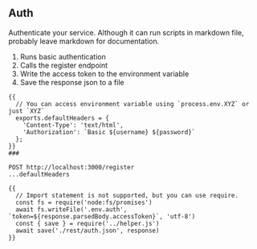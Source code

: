 ## Auth

Authenticate your service. Although it can run scripts in markdown file, probably leave markdown for documentation.


1. Runs basic authentication
2. Calls the register endpoint
3. Write the access token to the environment variable
4. Save the response json to a file

```http
{{
  // You can access environment variable using `process.env.XYZ` or just `XYZ`
  exports.defaultHeaders = {
    'Content-Type': 'text/html',
    'Authorization': `Basic ${username} ${password}`
  };
}}
###

POST http://localhost:3000/register
...defaultHeaders

{{
  // Import statement is not supported, but you can use require.
  const fs = require('node:fs/promises')
  await fs.writeFile('.env.auth', `token=${response.parsedBody.accessToken}`, 'utf-8')
  const { save } = require('../helper.js')
  await save('./rest/auth.json', response)
}}
```
